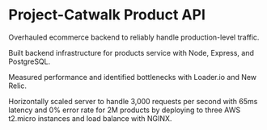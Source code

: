 # Project-Catwalk Product API
Overhauled ecommerce backend to reliably handle production-level traffic.

Built backend infrastructure for products service with Node, Express, and PostgreSQL.

Measured performance and identified bottlenecks with Loader.io and New Relic.

Horizontally scaled server to handle 3,000 requests per second with 65ms latency and 0% error rate for 2M products by deploying to three AWS t2.micro instances and load balance with NGINX.

